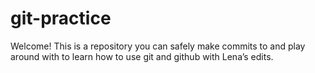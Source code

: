 # git-practice

Welcome! This is a repository you can safely make commits to and play around with to learn how to use git and github with Lena’s edits.
